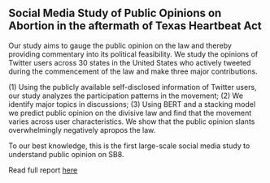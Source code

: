 ## Social Media Study of Public Opinions on Abortion in the aftermath of Texas Heartbeat Act

Our study aims to gauge the public opinion on the law and thereby providing commentary into its political feasibility. We study the opinions of Twitter users across 30 states in the United States who actively tweeted during the commencement of the law and make three major contributions. 

(1) Using the publicly available self-disclosed information of Twitter users, our study analyzes the participation patterns in the movement; 
(2) We identify major topics in discussions; 
(3) Using BERT and a stacking model we predict public opinion on the divisive law and find that the movement varies across user characteristics. We show that the public opinion slants overwhelmingly negatively apropos the law. 

To our best knowledge, this is the first large-scale social media study to understand public opinion on SB8.

Read full report [here](https://drive.google.com/file/d/1thrgMqvhtC35YcznstLFSO6sWaP_6WH6/view?usp=sharing)
